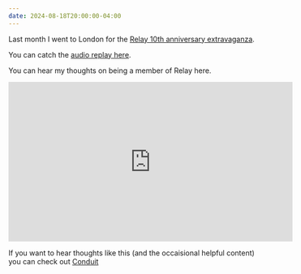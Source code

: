 ```yaml
---
date: 2024-08-18T20:00:00-04:00
---
```


Last month I went to London for the [Relay 10th anniversary extravaganza](https://relay.fm/london).

You can catch the [audio replay here](https://www.relay.fm/departures/11).

You can hear my thoughts on being a member of Relay here.

<iframe width="560" height="315" src="https://www.youtube.com/embed/wiaHAMq4yI0?si=B7rkYv9Pidsqys4o&amp;start=551" title="YouTube video player" frameborder="0" allow="accelerometer; autoplay; clipboard-write; encrypted-media; gyroscope; picture-in-picture; web-share" referrerpolicy="strict-origin-when-cross-origin" allowfullscreen></iframe>

If you want to hear thoughts like this (and the occaisional helpful content) you can check out [Conduit](https://relay.fm/conduit)
